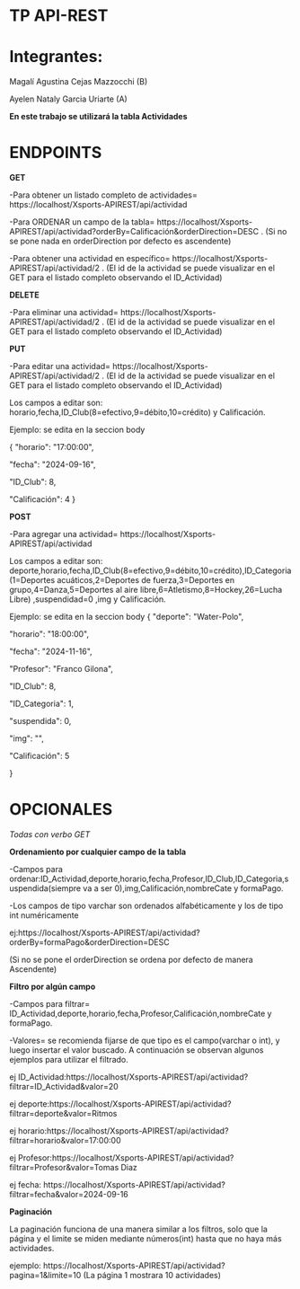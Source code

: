 # TP API-REST
# Integrantes:
Magalí Agustina Cejas Mazzocchi (B)

Ayelen Nataly Garcia Uriarte (A)

**En este trabajo se utilizará la tabla Actividades**
# ENDPOINTS

**GET**

-Para obtener un listado completo de actividades= https://localhost/Xsports-APIREST/api/actividad

-Para ORDENAR un campo de la tabla= https://localhost/Xsports-APIREST/api/actividad?orderBy=Calificación&orderDirection=DESC . (Si no se pone nada en orderDirection por defecto es ascendente)

-Para obtener una actividad en específico= https://localhost/Xsports-APIREST/api/actividad/2 . (El id de la actividad se puede visualizar en el GET para el listado completo observando el ID_Actividad)

**DELETE**

-Para eliminar una actividad= https://localhost/Xsports-APIREST/api/actividad/2 . (El id de la actividad se puede visualizar en el GET para el listado completo observando el ID_Actividad)

**PUT**

-Para editar una actividad= https://localhost/Xsports-APIREST/api/actividad/2 . (El id de la actividad se puede visualizar en el GET para el listado completo observando el ID_Actividad)

Los campos a editar son: horario,fecha,ID_Club(8=efectivo,9=débito,10=crédito) y Calificación.

Ejemplo: se edita en la seccion body

{
  "horario": "17:00:00",
  
  "fecha": "2024-09-16",
  
  "ID_Club": 8,
  
  "Calificación": 4
}

**POST**

-Para agregar una actividad= https://localhost/Xsports-APIREST/api/actividad 

Los campos a editar son: deporte,horario,fecha,ID_Club(8=efectivo,9=débito,10=crédito),ID_Categoria(1=Deportes acuáticos,2=Deportes de fuerza,3=Deportes en grupo,4=Danza,5=Deportes al aire libre,6=Atletismo,8=Hockey,26=Lucha Libre) ,suspendidad=0 ,img y Calificación.

Ejemplo: se edita en la seccion body
{
  "deporte": "Water-Polo",
  
  "horario": "18:00:00",
  
  "fecha": "2024-11-16",
  
  "Profesor": "Franco Gilona",
  
  "ID_Club": 8,
  
  "ID_Categoria": 1,
  
  "suspendida": 0,
  
  "img": "",
  
  "Calificación": 5
  
}

# OPCIONALES
*Todas con verbo GET*

**Ordenamiento por cualquier campo de la tabla**

-Campos para ordenar:ID_Actividad,deporte,horario,fecha,Profesor,ID_Club,ID_Categoria,suspendida(siempre va a ser 0),img,Calificación,nombreCate y formaPago.

-Los campos de tipo varchar son ordenados alfabéticamente y  los de tipo int numéricamente

ej:https://localhost/Xsports-APIREST/api/actividad?orderBy=formaPago&orderDirection=DESC

(Si no se pone el orderDirection se ordena por defecto de manera Ascendente)

**Filtro por algún campo**

-Campos para filtrar= ID_Actividad,deporte,horario,fecha,Profesor,Calificación,nombreCate y formaPago.

-Valores= se recomienda fijarse de que tipo es el campo(varchar o int), y luego insertar el valor buscado. A continuación se observan algunos ejemplos para utilizar el filtrado.

ej ID_Actividad:https://localhost/Xsports-APIREST/api/actividad?filtrar=ID_Actividad&valor=20

ej deporte:https://localhost/Xsports-APIREST/api/actividad?filtrar=deporte&valor=Ritmos

ej horario:https://localhost/Xsports-APIREST/api/actividad?filtrar=horario&valor=17:00:00

ej Profesor:https://localhost/Xsports-APIREST/api/actividad?filtrar=Profesor&valor=Tomas Diaz

ej fecha: https://localhost/Xsports-APIREST/api/actividad?filtrar=fecha&valor=2024-09-16


**Paginación**

La paginación funciona de una manera similar a los filtros, solo que la página y el limite se miden mediante números(int) hasta que no haya más actividades.


ejemplo: https://localhost/Xsports-APIREST/api/actividad?pagina=1&limite=10  (La página 1 mostrara 10 actividades)

